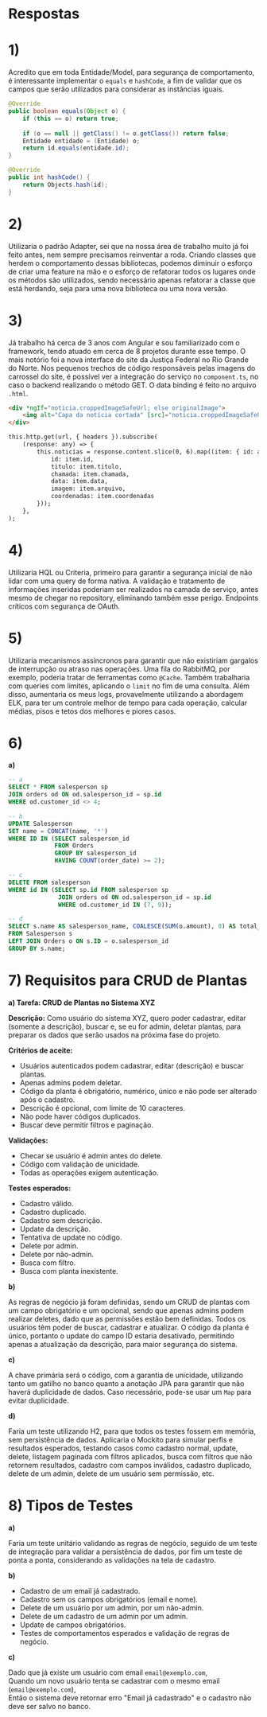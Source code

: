 # Respostas

# 1) 
Acredito que em toda Entidade/Model, para segurança de comportamento, é interessante implementar o `equals` e `hashCode`, a fim de validar que os campos que serão utilizados para considerar as instâncias iguais.

```java
@Override
public boolean equals(Object o) {
    if (this == o) return true;
    
    if (o == null || getClass() != o.getClass()) return false;
    Entidade entidade = (Entidade) o;
    return id.equals(entidade.id);
}

@Override
public int hashCode() {
    return Objects.hash(id);
}
```

# 2)

Utilizaria o padrão Adapter, sei que na nossa área de trabalho muito já foi feito antes, nem sempre precisamos reinventar a roda. Criando classes que herdem o comportamento dessas bibliotecas, podemos diminuir o esforço de criar uma feature na mão e o esforço de refatorar todos os lugares onde os métodos são utilizados, sendo necessário apenas refatorar a classe que está herdando, seja para uma nova biblioteca ou uma nova versão.

# 3) 
Já trabalho há cerca de 3 anos com Angular e sou familiarizado com o framework, tendo atuado em cerca de 8 projetos durante esse tempo. O mais notório foi a nova interface do site da Justiça Federal no Rio Grande do Norte. Nos pequenos trechos de código responsáveis pelas imagens do carrossel do site, é possível ver a integração do serviço no `component.ts`, no caso o backend realizando o método GET. O data binding é feito no arquivo `.html`.

```html
<div *ngIf="noticia.croppedImageSafeUrl; else originalImage">
    <img alt="Capa da notícia cortada" [src]="noticia.croppedImageSafeUrl"/>
</div>
```
```html
this.http.get(url, { headers }).subscribe(
    (response: any) => {
        this.noticias = response.content.slice(0, 6).map((item: { id: any; titulo: any; chamada: any; data: any; arquivo: any; coordenadas: any; }) => ({
            id: item.id,
            titulo: item.titulo,
            chamada: item.chamada,
            data: item.data,
            imagem: item.arquivo,
            coordenadas: item.coordenadas
        }));
    },
);
```

# 4)
Utilizaria HQL ou Criteria, primeiro para garantir a segurança inicial de não lidar com uma query de forma nativa. A validação e tratamento de informações inseridas poderiam ser realizados na camada de serviço, antes mesmo de chegar no repository, eliminando também esse perigo. Endpoints críticos com segurança de OAuth.

# 5) 
Utilizaria mecanismos assíncronos para garantir que não existiriam gargalos de interrupção ou atraso nas operações. Uma fila do RabbitMQ, por exemplo, poderia tratar de ferramentas como `@Cache`. Também trabalharia com queries com limites, aplicando o `limit` no fim de uma consulta. Além disso, aumentaria os meus logs, provavelmente utilizando a abordagem ELK, para ter um controle melhor de tempo para cada operação, calcular médias, pisos e tetos dos melhores e piores casos.


# 6) 

**a)**

```sql
-- a
SELECT * FROM salesperson sp
JOIN orders od ON od.salesperson_id = sp.id
WHERE od.customer_id <> 4;
```
```sql
-- b
UPDATE Salesperson
SET name = CONCAT(name, '*')
WHERE ID IN (SELECT salesperson_id
             FROM Orders
             GROUP BY salesperson_id
             HAVING COUNT(order_date) >= 2);
```
```sql
-- c
DELETE FROM salesperson
WHERE id IN (SELECT sp.id FROM salesperson sp
              JOIN orders od ON od.salesperson_id = sp.id
              WHERE od.customer_id IN (7, 9));
```
```sql
-- d
SELECT s.name AS salesperson_name, COALESCE(SUM(o.amount), 0) AS total_sales
FROM Salesperson s
LEFT JOIN Orders o ON s.ID = o.salesperson_id
GROUP BY s.name;
```

# 7) Requisitos para CRUD de Plantas

**a) Tarefa: CRUD de Plantas no Sistema XYZ**

**Descrição:** Como usuário do sistema XYZ, quero poder cadastrar, editar (somente a descrição), buscar e, se eu for admin, deletar plantas, para preparar os dados que serão usados na próxima fase do projeto.

**Critérios de aceite:**
- Usuários autenticados podem cadastrar, editar (descrição) e buscar plantas.
- Apenas admins podem deletar.
- Código da planta é obrigatório, numérico, único e não pode ser alterado após o cadastro.
- Descrição é opcional, com limite de 10 caracteres.
- Não pode haver códigos duplicados.
- Buscar deve permitir filtros e paginação.

**Validações:**
- Checar se usuário é admin antes do delete.
- Código com validação de unicidade.
- Todas as operações exigem autenticação.

**Testes esperados:**
- Cadastro válido.
- Cadastro duplicado.
- Cadastro sem descrição.
- Update da descrição.
- Tentativa de update no código.
- Delete por admin.
- Delete por não-admin.
- Busca com filtro.
- Busca com planta inexistente.

**b)**

As regras de negócio já foram definidas, sendo um CRUD de plantas com um campo obrigatório e um opcional, sendo que apenas admins podem realizar deletes, dado que as permissões estão bem definidas. Todos os usuários têm poder de buscar, cadastrar e atualizar. O código da planta é único, portanto o update do campo ID estaria desativado, permitindo apenas a atualização da descrição, para maior segurança do sistema.

**c)**

A chave primária será o código, com a garantia de unicidade, utilizando tanto um gatilho no banco quanto a anotação JPA para garantir que não haverá duplicidade de dados. Caso necessário, pode-se usar um `Map` para evitar duplicidade.

**d)**

Faria um teste utilizando H2, para que todos os testes fossem em memória, sem persistência de dados. Aplicaria o Mockito para simular perfis e resultados esperados, testando casos como cadastro normal, update, delete, listagem paginada com filtros aplicados, busca com filtros que não retornem resultados, cadastro com campos inválidos, cadastro duplicado, delete de um admin, delete de um usuário sem permissão, etc.

# 8) Tipos de Testes

**a)**

Faria um teste unitário validando as regras de negócio, seguido de um teste de integração para validar a persistência de dados, por fim um teste de ponta a ponta, considerando as validações na tela de cadastro.

**b)**

- Cadastro de um email já cadastrado.
- Cadastro sem os campos obrigatórios (email e nome).
- Delete de um usuário por um admin, por um não-admin.
- Delete de um cadastro de um admin por um admin.
- Update de campos obrigatórios.
- Testes de comportamentos esperados e validação de regras de negócio.

**c)** 

Dado que já existe um usuário com email `email@exemplo.com`,  
Quando um novo usuário tenta se cadastrar com o mesmo email (`email@exemplo.com`),  
Então o sistema deve retornar erro "Email já cadastrado" e o cadastro não deve ser salvo no banco.
